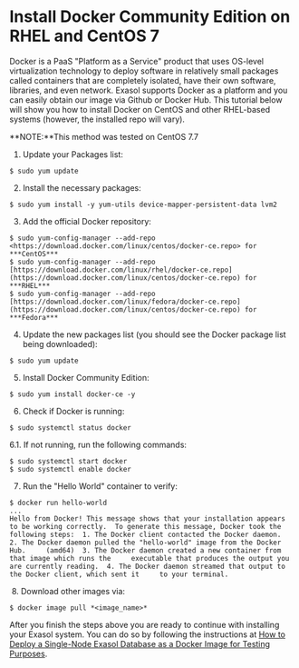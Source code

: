 # Install Docker Community Edition on RHEL and CentOS 7 
Docker is a PaaS "Platform as a Service" product that uses OS-level virtualization technology to deploy software in relatively small packages called containers that are completely isolated, have their own software, libraries, and even network. Exasol supports Docker as a platform and you can easily obtain our image via Github or Docker Hub. This tutorial below will show you how to install Docker on CentOS and other RHEL-based systems (however, the installed repo will vary).

**NOTE:**This method was tested on CentOS 7.7

1. Update your Packages list:


```
$ sudo yum update
```
2. Install the necessary packages:


```
$ sudo yum install -y yum-utils device-mapper-persistent-data lvm2
```
3. Add the official Docker repository:


```
$ sudo yum-config-manager --add-repo <https://download.docker.com/linux/centos/docker-ce.repo> for ***CentOS***  
$ sudo yum-config-manager --add-repo [https://download.docker.com/linux/rhel/docker-ce.repo](https://download.docker.com/linux/centos/docker-ce.repo) for ***RHEL***  
$ sudo yum-config-manager --add-repo [https://download.docker.com/linux/fedora/docker-ce.repo](https://download.docker.com/linux/centos/docker-ce.repo) for ***Fedora***
```
4. Update the new packages list (you should see the Docker package list being downloaded):


```
$ sudo yum update
```
5. Install Docker Community Edition:


```
$ sudo yum install docker-ce -y
```
6. Check if Docker is running:


```
$ sudo systemctl status docker
```
6.1. If not running, run the following commands:


```
$ sudo systemctl start docker  
$ sudo systemctl enable docker
```
7. Run the "Hello World" container to verify:


```
$ docker run hello-world   
...   
Hello from Docker! This message shows that your installation appears to be working correctly.  To generate this message, Docker took the following steps:  1. The Docker client contacted the Docker daemon.  2. The Docker daemon pulled the "hello-world" image from the Docker Hub.     (amd64)  3. The Docker daemon created a new container from that image which runs the     executable that produces the output you are currently reading.  4. The Docker daemon streamed that output to the Docker client, which sent it     to your terminal.
```
 8. Download other images via:


```
$ docker image pull *<image_name>*
```
After you finish the steps above you are ready to continue with installing your Exasol system. You can do so by following the instructions at [How to Deploy a Single-Node Exasol Database as a Docker Image for Testing Purposes](https://community.exasol.com/t5/environment-management/how-to-deploy-a-single-node-exasol-database-as-a-docker-image/ta-p/921).

